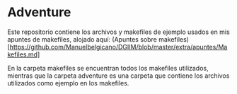 # Adventure
Este repositorio contiene los archivos y makefiles de ejemplo usados en mis apuntes de makefiles, alojado aquí: 
(Apuntes sobre makefiles)[https://github.com/Manuelbelgicano/DGIIM/blob/master/extra/apuntes/Makefiles.md]

En la carpeta makefiles se encuentran todos los makefiles utilizados, mientras que la carpeta adventure es una carpeta que contiene los archivos utilizados como ejemplo en los makefiles.
